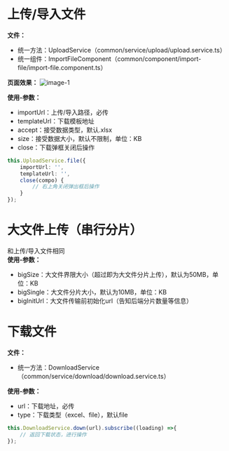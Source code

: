# 上传/导入文件

**文件：**
- 统一方法：UploadService（common/service/upload/upload.service.ts）
- 统一组件：ImportFileComponent（common/component/import-file/import-file.component.ts）

**页面效果：**
![image-1](assets/md/imgs/upload-file.png)

**使用-参数：**
- importUrl：上传/导入路径，必传
- templateUrl：下载模板地址
- accept：接受数据类型，默认.xlsx
- size：接受数据大小，默认不限制，单位：KB
- close：下载弹框关闭后操作
```typescript
this.UploadService.file({
	importUrl: '',
	templateUrl: '',
	close(compo) {
		// 右上角关闭弹出框后操作
	}
});
```

# 大文件上传（串行分片）

和上传/导入文件相同  
**使用-参数：**
- bigSize：大文件界限大小（超过即为大文件分片上传），默认为50MB，单位：KB
- bigSingle：大文件分片大小，默认为10MB，单位：KB
- bigInitUrl：大文件传输前初始化url（告知后端分片数量等信息）

# 下载文件

**文件：**
- 统一方法：DownloadService（common/service/download/download.service.ts）  

**使用-参数：**
- url：下载地址，必传
- type：下载类型（excel、file），默认file
```typescript
this.DownloadService.down(url).subscribe((loading) =>{
	// 返回下载状态，进行操作
});
```
